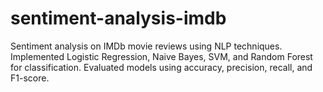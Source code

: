 # sentiment-analysis-imdb
Sentiment analysis on IMDb movie reviews using NLP techniques. Implemented Logistic Regression, Naive Bayes, SVM, and Random Forest for classification. Evaluated models using accuracy, precision, recall, and F1-score.
